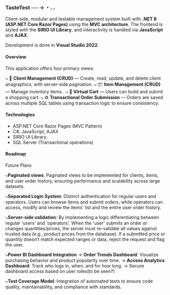 ### TasteTest ── ⟢ ・⸝⸝

Client-side, modular and testable management system built with **.NET 8 (ASP.NET Core Razor Pages)** using the **MVC architecture**. 
The frontend is styled with the **SIRIO UI Library**, and interactivity is handled via **JavaScript** and **AJAX**.

Development is done in **Visual Studio 2022**.

#### Overview

This application offers four primary views:

⤷ 👤 **Client Management (CRUD)** — Create, read, update, and delete client anagraphics, with server-side pagination.
⤷ 📦 **Item Management (CRUD)** — Manage inventory items .
⤷ 🛒 **Virtual Cart** — Users can build and submit a shopping cart.
⤷ ♻️ **Transactional Order Submission** — Orders are saved across multiple SQL tables using transaction logic to ensure consistency.

#### Technologies

- ASP.NET Core Razor Pages (MVC Pattern)
- C#, JavaScript, AJAX
- SIRIO UI Library
- SQL Server (Transactional operations)

#### Roadmap

Future Plans

⤷**Paginated views**:
 Paginated views to be implemented for clients, items, and user order history, ensuring performance and scalability across large datasets.

⤷**Separated Login System**:
 Distinct authentication for regular users and operators. Users can browse items and submit orders, while operators can access, modify and review the items' list and the entire user order history.

⤷**Server-side validation**:
 By implementing a logic differentiating between regular 'users' and 'operators'. When the 'user' submits an order or changes quantities/prices, the server must re-validate all values against trusted data (e.g., product prices from the database).
 If a submitted price or quantity doesn’t match expected ranges or data, reject the request and flag the user.

⤷**Power BI Dashboard Integration**
  → **Order Trends Dashboard**: Visualize purchasing behavior and product popularity over time.
  → **Access Analytics Dashboard**: Track who logs in, when, and for how long.
  → Secure dashboard access based on user roles(to be seen?)

⤷**Test Coverage Model**:
 Integration of automated tests to ensure code quality, maintainability, and compliance with standards.